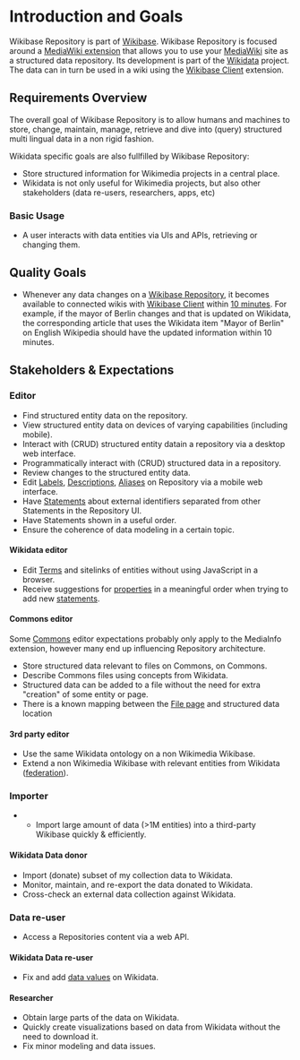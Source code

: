 # Introduction and Goals

Wikibase Repository is part of [Wikibase](../../Introduction_and_Goals.md).
Wikibase Repository is focused around a [MediaWiki extension](../../Glossary.md#mediawiki-extension) that allows you to use your [MediaWiki](../../Glossary.md#mediawiki) site as a structured data repository.
Its development is part of the [Wikidata](../../Glossary.md#wikidata) project. The data can in turn be used in a wiki using the [Wikibase Client](../WikibaseClient/01-Introduction_and_Goals.md) extension.

## Requirements Overview

The overall goal of Wikibase Repository is to allow humans and machines to store, change, maintain, manage, retrieve and dive into (query) structured multi lingual data in a non rigid fashion.

Wikidata specific goals are also fullfilled by Wikibase Repository:

- Store structured information for Wikimedia projects in a central place.
- Wikidata is not only useful for Wikimedia projects, but also other stakeholders (data re-users, researchers, apps, etc)

### Basic Usage

- A user interacts with data entities via UIs and APIs, retrieving or changing them.

## Quality Goals

- Whenever any data changes on a [Wikibase Repository](../../Glossary.md#wikibase-repository), it becomes available to connected wikis with [Wikibase Client](../../Glossary.md#wikibase-client) within [10 minutes](https://gerrit.wikimedia.org/r/plugins/gitiles/operations/puppet/+/e3423c8627067a8de8352b9b7f3c59870d9b47c5/modules/icinga/manifests/monitor/wikidata.pp#10).
  For example, if the mayor of Berlin changes and that is updated on Wikidata, the corresponding article that uses the Wikidata item "Mayor of Berlin" on English Wikipedia should have the updated information within 10 minutes.

## Stakeholders & Expectations

### Editor

- Find structured entity data on the repository.
- View structured entity data on devices of varying capabilities (including mobile).
- Interact with (CRUD) structured entity datain a repository via a desktop web interface.
- Programmatically interact with (CRUD) structured data in a repository.
- Review changes to the structured entity data.
- Edit [Labels](../../Glossary.md#label), [Descriptions](../../Glossary.md#description), [Aliases](../../Glossary.md#alias) on Repository via a mobile web interface.
- Have [Statements](../../Glossary.md#statement) about external identifiers separated from other Statements in the Repository UI.
- Have Statements shown in a useful order.
- Ensure the coherence of data modeling in a certain topic.

#### Wikidata editor

- Edit [Terms](../../Glossary.md#term) and sitelinks of entities without using JavaScript in a browser.
- Receive suggestions for [properties](../../Glossary.md#property) in a meaningful order when trying to add new [statements](../../Glossary.md#statement).

#### Commons editor

Some [Commons](../../Glossary.md#commons) editor expectations probably only apply to the MediaInfo extension, however many end up influencing Repository architecture.

- Store structured data relevant to files on Commons, on Commons.
- Describe Commons files using concepts from Wikidata.
- Structured data can be added to a file without the need for extra "creation" of some entity or page.
- There is a known mapping between the [File page](../../Glossary.md#mediawiki-file-page) and structured data location

#### 3rd party editor

- Use the same Wikidata ontology on a non Wikimedia Wikibase.
- Extend a non Wikimedia Wikibase with relevant entities from Wikidata ([federation](../../Glossary.md#federated-properties)).

### Importer

- - Import large amount of data (>1M entities) into a third-party Wikibase quickly & efficiently.

#### Wikidata Data donor

- Import (donate) subset of my collection data to Wikidata.
- Monitor, maintain, and re-export the data donated to Wikidata.
- Cross-check an external data collection against Wikidata.

### Data re-user

- Access a Repositories content via a web API.

#### Wikidata Data re-user

- Fix and add [data values](../../Glossary.md#datavalue) on Wikidata.

#### Researcher

- Obtain large parts of the data on Wikidata.
- Quickly create visualizations based on data from Wikidata without the need to download it.
- Fix minor modeling and data issues.
